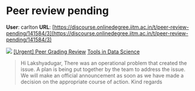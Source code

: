 # Peer review pending

**User**: carlton
**URL**: [https://discourse.onlinedegree.iitm.ac.in/t/peer-review-pending/141584/3](https://discourse.onlinedegree.iitm.ac.in/t/peer-review-pending/141584/3)

![](https://dub1.discourse-cdn.com/flex013/user_avatar/discourse.onlinedegree.iitm.ac.in/carlton/48/56317_2.png)
[[Urgent] Peer Grading Review](https://discourse.onlinedegree.iitm.ac.in/t/urgent-peer-grading-review/141597/2) [Tools in Data Science](/c/courses/tds-kb/34)

> Hi Lakshyadugar,
> There was an operational problem that created the issue. A plan is being put together by the team to address the issue. We will make an official announcement as soon as we have made a decision on the appropriate course of action.
> Kind regards
